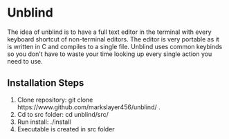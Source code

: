 <h1> Unblind </h1>

The idea of unblind is to have a full text editor in the terminal with every keyboard shortcut of non-terminal editors. The editor is very portable as it is written in C and compiles to a single file.
Unblind uses common keybinds so you don't have to waste your time looking up every single action you need to use.

<h2> Installation Steps </h2>
<ol>
	<li> Clone repository: git clone https://www.github.com/markslayer456/unblind/ . </li>
	<li> Cd to src folder: cd unblind/src/ </li>
	<li> Run install: ./install </li>
	<li> Executable is created in src folder </li>
</ol>

